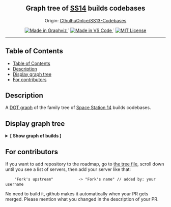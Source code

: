 
<p align="center">
	<h2 align="center">
		Graph tree of <a href="https://spacestation14.com">SS14</a> builds codebases
	</h2>
	<p align="center">
		Origin:
		<a href="https://github.com/CthulhuOnIce/SS13-Codebases">
			CthulhuOnIce/SS13-Codebases
		</a>
	</p>
</p>

<p align="center">
	<!--
		Static Badges
	-->
	<a href="https://graphviz.org/">
		<img alt="Made in Graphviz"
		src="./.github/static/Made_in-Graphviz-30638e.svg"/>
	</a>˙
	<a href="https://code.visualstudio.com/">
		<img alt="Made in VS Code"
		src="./.github/static/Made_in-VS_Code-1f425f.svg"/>
	</a>˙
	<a href="https://opensource.org/licenses/MIT">
		<img alt="MIT License"
		src="./.github/static/License-MIT-yellow.svg"/>
	</a>
	<br>
</p>

---

## Table of Contents

- [Table of Contents](#table-of-contents)
- [Description](#description)
- [Display graph tree](#display-graph-tree)
- [For contributors](#for-contributors)

## Description

A [DOT graph](https://en.wikipedia.org/wiki/DOT_(graph_description_language)) of the family tree of [Space Station 14](https://spacestation14.com) builds codebases.

## Display graph tree

<details>
	<summary><b>[ Show graph of builds ]</b></summary>
	<a href="./out/tree.svg?sanitize=true">
		<img alt="Graphviz graph" src="./out/tree.svg?sanitize=true">
	</a>
	<b>Compiled: Check auto-generated datetime <a href="./out/compile_datetime.txt/">here</a></b>
	<br/>
</details>

## For contributors

If you want to add repository to the roadmap, go to <a href="./src/tree.dot/">the tree file</a>, scroll down until you see a list of servers, then add your server like that:

		"Fork's upstream"           -> "Fork's name" // added by: your username

No need to build it, github makes it automatically when your PR gets merged. Please mention what you changed in the description of your PR.
